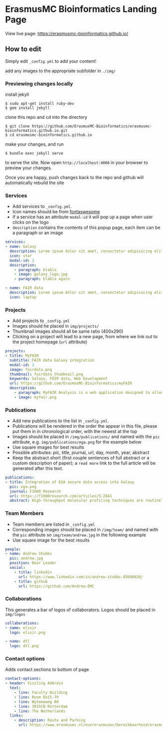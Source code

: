# ErasmusMC Bioinformatics Landing Page

View live page: https://erasmusmc-bioinformatics.github.io/

## How to edit

Simply edit `_config.yml` to add your content!

add any images to the appropriate subfolder in `./img/`

### Previewing changes locally

install jekyll

```
$ sudo apt-get install ruby-dev
$ gem install jekyll
```

clone this repo and cd into the directory

```
$ git clone https://github.com/ErasmusMC-Bioinformatics/erasmusmc-bioinformatics.github.io.git
$ cd erasmusmc-bioinformatics.github.io
```

make your changes, and run

```
$ bundle exec jekyll serve
```

to serve the site. Now open `http://localhost:4000` in your browser to preview your changes.

Once you are happy, push changes back to the repo and github will automatically rebuild the site


### Services

- Add services to `_config.yml`.
- Icon names should be from [fontaswesome](http://fontawesome.io/icons/)
- If a service has an attribute `modal-id` it will pop up a page when user clicks on the logo
- `description` contains the contents of this popup page, each item can be a paragraph or an image

```yaml
services:
- name: Galaxy
  description: Lorem ipsum dolor sit amet, consectetur adipisicing elit. Minima maxime quam architecto quo inventore harum ex magni, dicta impedit.
  icon: star
  modal-id: 1
  description:
    - paragraph: blabla
    - image: galaxy_logo.jpg
    - paragraph: blabla again

- name: FAIR data
  description: Lorem ipsum dolor sit amet, consectetur adipisicing elit. Minima maxime quam architecto quo inventore harum ex magni, dicta impedit.
  icon: laptop
```

### Projects

- Add projects to `_config.yml`
- Images should he placed in `img/projects/`
- Thumbnail images should all be same ratio (400x290)
- Clicking on a project will lead to a new page, from where we link out to the project homepage (`url` attribute)

```yaml
projects:
- title: MyFAIR
  subtitle: FAIR data Galaxy integration
  modal-id: 1
  image: fairdata.png
  thumbnail: fairdata_thumbnail.png
  keywords: Galaxy, FAIR data, Web Development
  url: https://github.com/ErasmusMC-Bioinformatics/myFAIR
  description:
    - paragraph: MyFAIR Analysis is a web application designed to allow scientists to create FAIR data, and to provide FAIR data analysis such that the “end to end” analysis complies with FAIR data principles. MyFAIR analysis is a python application and graphical user interface (GUI) that uses Galaxy2 for analytical workflows and B2DROP3(EUDAT) for FAIR data storage.  Our proof of concept to test myFAIR analysis uses the genome in a bottle trio-samples available form  galaxy training for genetic variation analysis.
    - image: myfair.png
```

### Publications

- Add new publications to the list in `_config.yml`.
- Publications will be rendered in the order the appear in this file, please put them in in chronological order, with the newest at the top
- Images should be placed in `/img/publications/` and named with the `pic` attribute, e.g. `img/publications/ega.png` for the example below
- Use square images for best results
- Possible attributes: pic, title, journal, url, day, month, year, abstract
- Keep the abstract short (first couple sentences of full abstract or a custom description of paper); a `read more` link to the full article will be generated after this text.

```yaml
publications:
- title: Integration of EGA secure data access into Galaxy
  pic: ega.png
  journal: F1000 Research
  url: https://f1000research.com/articles/5-2841
  abstract: High-throughput molecular profiling techniques are routinely generating vast amounts of data for translational medicine studies. Secure access controlled systems are needed to manage, store, transfer and distribute these data due to its personally identifiable nature. The European Genome-phenome Archive (EGA) was created to facilitate access and management to long-term archival of bio-molecular data.
```

### Team Members

- Team members are listed in `_config.yml`
- Corresponding images should be placed in `/img/team/` and named with the `pic` attribute so `img/team/andrew.jpg` in the following example
- Use square image for the best results

```yaml
people:
- name: Andrew Stubbs
  pic: andrew.jpg
  position: Dear Leader
  social:
    - title: linkedin
      url: https://www.linkedin.com/in/andrew-stubbs-036b0026/
    - title: github
      url: https://github.com/Andrew-EMC
```

### Collaborations

This generates a bar of logos of collaborators. Logos should be placed in `img/logos`

```yaml
collaborations:
- name: elixir
  logo: elixir.png

- name: dtl
  logo: dtl.png
```

### Contact options

Adds contact sections to bottom of page

```yaml
contact-options:
- header: Visiting Address
  text:
    - line: Faculty Building
    - line: Room Ee15.79
    - line: Wytemaweg 80
    - line: 3015CN Rotterdam
    - line: The Netherlands
  links:
    - description: Route and Parking
      url: https://www.erasmusmc.nl/overerasmusmc/bereikbaarheid/erasmusmc_ziekenhuis/?lang=en
```